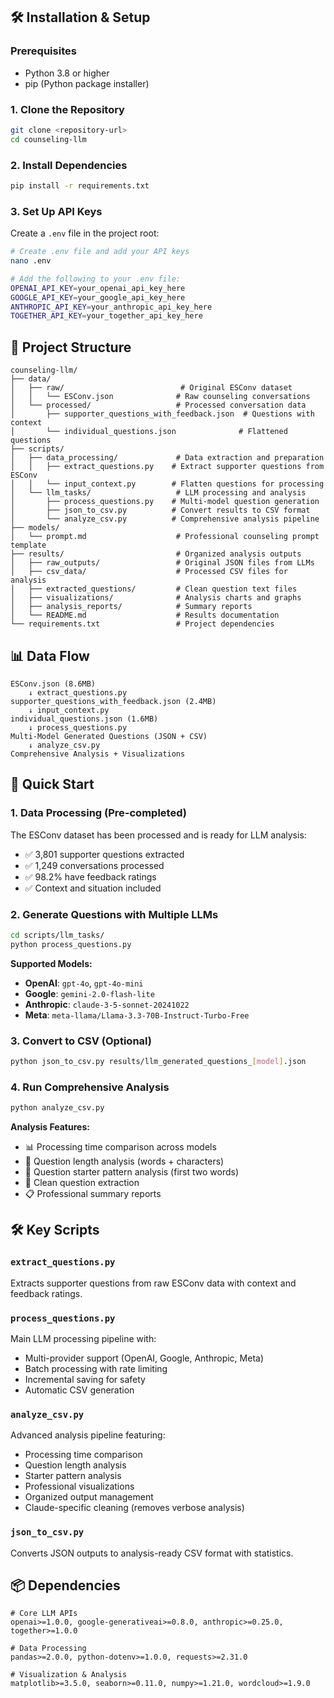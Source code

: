## 🛠️ Installation & Setup

### Prerequisites
- Python 3.8 or higher
- pip (Python package installer)

### 1. Clone the Repository
```bash
git clone <repository-url>
cd counseling-llm
```

### 2. Install Dependencies
```bash
pip install -r requirements.txt
```

### 3. Set Up API Keys
Create a `.env` file in the project root:
```bash
# Create .env file and add your API keys
nano .env

# Add the following to your .env file:
OPENAI_API_KEY=your_openai_api_key_here
GOOGLE_API_KEY=your_google_api_key_here
ANTHROPIC_API_KEY=your_anthropic_api_key_here
TOGETHER_API_KEY=your_together_api_key_here
```

## 📁 Project Structure

```
counseling-llm/
├── data/
│   ├── raw/                          # Original ESConv dataset
│   │   └── ESConv.json              # Raw counseling conversations 
│   └── processed/                   # Processed conversation data
│       ├── supporter_questions_with_feedback.json  # Questions with context 
│       └── individual_questions.json              # Flattened questions 
├── scripts/
│   ├── data_processing/             # Data extraction and preparation
│   │   ├── extract_questions.py    # Extract supporter questions from ESConv
│   │   └── input_context.py        # Flatten questions for processing
│   └── llm_tasks/                   # LLM processing and analysis
│       ├── process_questions.py    # Multi-model question generation
│       ├── json_to_csv.py          # Convert results to CSV format
│       └── analyze_csv.py          # Comprehensive analysis pipeline
├── models/
│   └── prompt.md                    # Professional counseling prompt template
├── results/                         # Organized analysis outputs
│   ├── raw_outputs/                 # Original JSON files from LLMs
│   ├── csv_data/                    # Processed CSV files for analysis
│   ├── extracted_questions/         # Clean question text files
│   ├── visualizations/              # Analysis charts and graphs
│   ├── analysis_reports/            # Summary reports
│   └── README.md                    # Results documentation
└── requirements.txt                 # Project dependencies
```

## 📊 Data Flow

```
ESConv.json (8.6MB)
    ↓ extract_questions.py
supporter_questions_with_feedback.json (2.4MB)
    ↓ input_context.py  
individual_questions.json (1.6MB)
    ↓ process_questions.py
Multi-Model Generated Questions (JSON + CSV)
    ↓ analyze_csv.py
Comprehensive Analysis + Visualizations
```

## 🚀 Quick Start

### 1. Data Processing (Pre-completed)
The ESConv dataset has been processed and is ready for LLM analysis:
- ✅ 3,801 supporter questions extracted
- ✅ 1,249 conversations processed
- ✅ 98.2% have feedback ratings
- ✅ Context and situation included

### 2. Generate Questions with Multiple LLMs
```bash
cd scripts/llm_tasks/
python process_questions.py
```

**Supported Models:**
- **OpenAI**: `gpt-4o`, `gpt-4o-mini`
- **Google**: `gemini-2.0-flash-lite`
- **Anthropic**: `claude-3-5-sonnet-20241022`
- **Meta**: `meta-llama/Llama-3.3-70B-Instruct-Turbo-Free`

### 3. Convert to CSV (Optional)
```bash
python json_to_csv.py results/llm_generated_questions_[model].json
```

### 4. Run Comprehensive Analysis
```bash
python analyze_csv.py
```

**Analysis Features:**
- 📊 Processing time comparison across models
- 📏 Question length analysis (words + characters)
- 🎯 Question starter pattern analysis (first two words)
- 📝 Clean question extraction
- 📋 Professional summary reports

## 🛠️ Key Scripts

### **`extract_questions.py`** 
Extracts supporter questions from raw ESConv data with context and feedback ratings.

### **`process_questions.py`** 
Main LLM processing pipeline with:
- Multi-provider support (OpenAI, Google, Anthropic, Meta)
- Batch processing with rate limiting
- Incremental saving for safety
- Automatic CSV generation

### **`analyze_csv.py`** 
Advanced analysis pipeline featuring:
- Processing time comparison
- Question length analysis  
- Starter pattern analysis
- Professional visualizations
- Organized output management
- Claude-specific cleaning (removes verbose analysis)

### **`json_to_csv.py`** 
Converts JSON outputs to analysis-ready CSV format with statistics.

## 📦 Dependencies

```
# Core LLM APIs
openai>=1.0.0, google-generativeai>=0.8.0, anthropic>=0.25.0, together>=1.0.0

# Data Processing
pandas>=2.0.0, python-dotenv>=1.0.0, requests>=2.31.0

# Visualization & Analysis  
matplotlib>=3.5.0, seaborn>=0.11.0, numpy>=1.21.0, wordcloud>=1.9.0
```